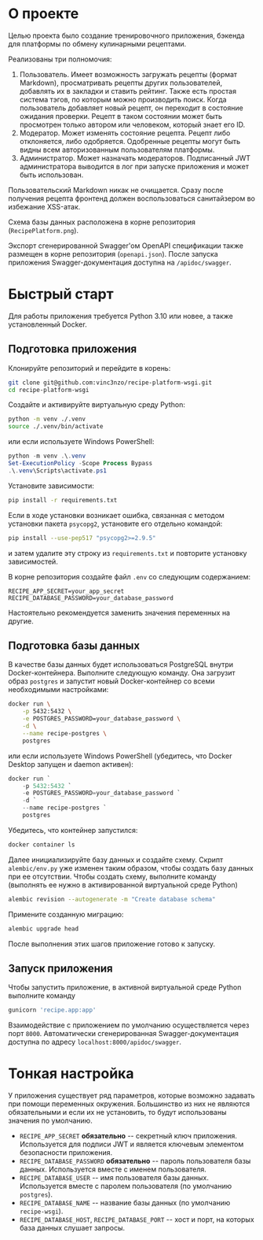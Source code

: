 # О проекте
Целью проекта было создание тренировочного приложения, бэкенда для
платформы по обмену кулинарными рецептами.

Реализованы три полномочия:
1. Пользователь. Имеет возможность загружать рецепты (формат Markdown),
просматривать рецепты других пользователей, добавлять их в закладки
и ставить рейтинг. Также есть простая система тэгов, по которым
можно производить поиск.
Когда пользователь добавляет новый рецепт, он переходит в состояние
ожидания проверки. Рецепт в таком состоянии может быть просмотрен
только автором или человеком, который знает его ID.
2. Модератор. Может изменять состояние рецепта. Рецепт
либо отклоняется, либо одобряется. Одобренные рецепты могут
быть видны всем авторизованным пользователям платформы.
3. Администратор. Может назначать модераторов. Подписанный JWT администратора
выводится в лог при запуске приложения и может быть использован.

Пользовательский Markdown никак не очищается. Сразу после получения рецепта
фронтенд должен воспользоваться санитайзером во избежание XSS-атак.

Схема базы данных расположена в корне репозитория (`RecipePlatform.png`).

Экспорт сгенерированной Swagger'ом OpenAPI спецификации также
размещен в корне репозитория (`openapi.json`). После запуска
приложения Swagger-документация доступна на `/apidoc/swagger`.

# Быстрый старт
Для работы приложения требуется Python 3.10 или новее, а также
установленный Docker.

## Подготовка приложения
Клонируйте репозиторий и перейдите в корень:
```bash
git clone git@github.com:vinc3nzo/recipe-platform-wsgi.git
cd recipe-platform-wsgi
```

Создайте и активируйте виртуальную среду Python:
```bash
python -m venv ./.venv
source ./.venv/bin/activate
```
или если используете Windows PowerShell:
```powershell
python -m venv .\.venv
Set-ExecutionPolicy -Scope Process Bypass
.\.venv\Scripts\activate.ps1
```

Установите зависимости:
```bash
pip install -r requirements.txt
```

Если в ходе установки возникает ошибка, связанная с методом установки
пакета `psycopg2`, установите его отдельно командой:
```bash
pip install --use-pep517 "psycopg2>=2.9.5"
```
и затем удалите эту строку из `requirements.txt` и повторите установку
зависимостей.

В корне репозитория создайте файл `.env` со следующим содержанием:
```properties
RECIPE_APP_SECRET=your_app_secret
RECIPE_DATABASE_PASSWORD=your_database_password
```
Настоятельно рекомендуется заменить значения переменных на другие.

## Подготовка базы данных
В качестве базы данных будет использоваться PostgreSQL внутри Docker-контейнера.
Выполните следующую команду. Она загрузит образ `postgres` и запустит новый
Docker-контейнер со всеми необходимыми настройками:
```bash
docker run \
    -p 5432:5432 \
    -e POSTGRES_PASSWORD=your_database_password \
    -d \
    --name recipe-postgres \
    postgres
```
или если используете Windows PowerShell (убедитесь, что Docker Desktop запущен
и daemon активен):
```powershell
docker run `
    -p 5432:5432 `
    -e POSTGRES_PASSWORD=your_database_password `
    -d `
    --name recipe-postgres `
    postgres
```

Убедитесь, что контейнер запустился:
```bash
docker container ls
```

Далее инициализируйте базу данных и создайте схему. Скрипт
`alembic/env.py` уже изменен таким образом, чтобы создать базу
данных при ее отсутствии. Чтобы создать схему, выполните команду
(выполнять ее нужно в активированной виртуальной среде Python)
```bash
alembic revision --autogenerate -m "Create database schema"
```

Примените созданную миграцию:
```bash
alembic upgrade head
```

После выполнения этих шагов приложение готово к запуску.

## Запуск приложения
Чтобы запустить приложение, в активной виртуальной среде Python
выполните команду
```bash
gunicorn 'recipe.app:app'
```
Взаимодействие с приложением по умолчанию осуществляется через
порт `8000`. Автоматически сгенерированная Swagger-документация доступна
по адресу `localhost:8000/apidoc/swagger`.

# Тонкая настройка
У приложения существует ряд параметров, которые возможно задавать
при помощи переменных окружения. Большинство из них не являются
обязательными и если их не установить, то будут использованы
значения по умолчанию.

- `RECIPE_APP_SECRET` **обязательно** -- секретный ключ приложения. Используется
для подписи JWT и является ключевым элементом безопасности приложения.
- `RECIPE_DATABASE_PASSWORD` **обязательно** -- пароль пользователя базы данных. Используется вместе с именем пользователя.
- `RECIPE_DATABASE_USER` -- имя пользователя базы данных. Используется вместе с паролем пользователя (по умолчанию `postgres`).
- `RECIPE_DATABASE_NAME` -- название базы данных (по умолчанию `recipe-wsgi`).
- `RECIPE_DATABASE_HOST`, `RECIPE_DATABASE_PORT` -- хост и порт, на которых
база данных слушает запросы.